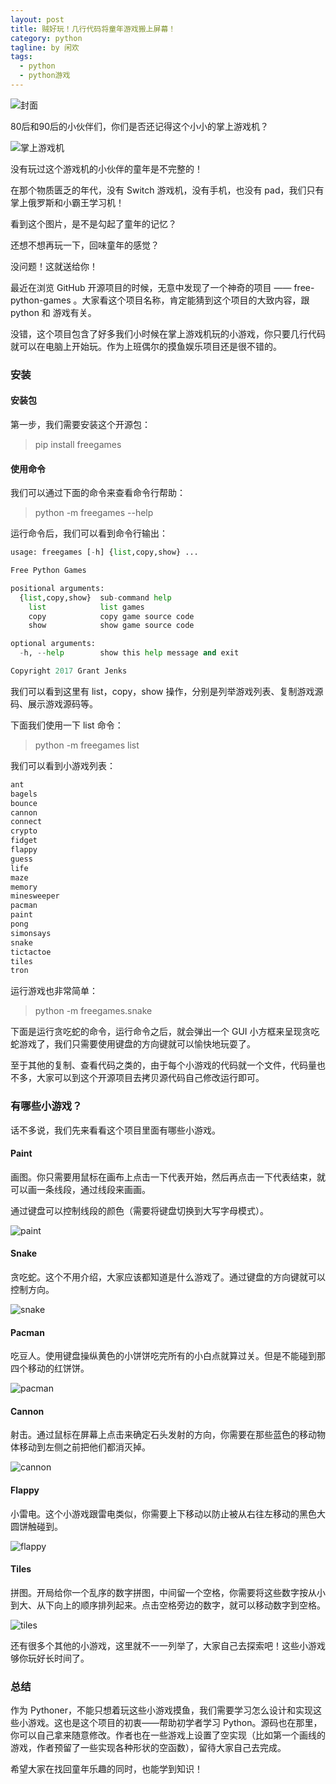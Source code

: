 ```yaml
---
layout: post
title: 贼好玩！几行代码将童年游戏搬上屏幕！
category: python
tagline: by 闲欢
tags: 
  - python
  - python游戏
---
```




![封面](http://www.justdopython.com/assets/images/2021/10/freegames/00.jpg)


80后和90后的小伙伴们，你们是否还记得这个小小的掌上游戏机？

![掌上游戏机](http://www.justdopython.com/assets/images/2021/10/freegames/01.jpg)

没有玩过这个游戏机的小伙伴的童年是不完整的！

在那个物质匮乏的年代，没有 Switch 游戏机，没有手机，也没有 pad，我们只有掌上俄罗斯和小霸王学习机！

看到这个图片，是不是勾起了童年的记忆？

还想不想再玩一下，回味童年的感觉？

没问题！这就送给你！

<!--more-->

最近在浏览 GitHub 开源项目的时候，无意中发现了一个神奇的项目 —— free-python-games 。大家看这个项目名称，肯定能猜到这个项目的大致内容，跟 python 和 游戏有关。

没错，这个项目包含了好多我们小时候在掌上游戏机玩的小游戏，你只要几行代码就可以在电脑上开始玩。作为上班偶尔的摸鱼娱乐项目还是很不错的。


### 安装

#### 安装包

第一步，我们需要安装这个开源包：

> pip install freegames

#### 使用命令

我们可以通过下面的命令来查看命令行帮助：

> python -m freegames --help

运行命令后，我们可以看到命令行输出：

```python
usage: freegames [-h] {list,copy,show} ...

Free Python Games

positional arguments:
  {list,copy,show}  sub-command help
    list            list games
    copy            copy game source code
    show            show game source code

optional arguments:
  -h, --help        show this help message and exit

Copyright 2017 Grant Jenks


```

我们可以看到这里有 list，copy，show 操作，分别是列举游戏列表、复制游戏源码、展示游戏源码等。

下面我们使用一下 list 命令：

> python -m freegames list

我们可以看到小游戏列表：

```python
ant
bagels
bounce
cannon
connect
crypto
fidget
flappy
guess
life
maze
memory
minesweeper
pacman
paint
pong
simonsays
snake
tictactoe
tiles
tron

```

运行游戏也非常简单：

> python -m freegames.snake

下面是运行贪吃蛇的命令，运行命令之后，就会弹出一个 GUI 小方框来呈现贪吃蛇游戏了，我们只需要使用键盘的方向键就可以愉快地玩耍了。

至于其他的复制、查看代码之类的，由于每个小游戏的代码就一个文件，代码量也不多，大家可以到这个开源项目去拷贝源代码自己修改运行即可。



### 有哪些小游戏？

话不多说，我们先来看看这个项目里面有哪些小游戏。

#### Paint

画图。你只需要用鼠标在画布上点击一下代表开始，然后再点击一下代表结束，就可以画一条线段，通过线段来画画。

通过键盘可以控制线段的颜色（需要将键盘切换到大写字母模式）。

![paint](http://www.justdopython.com/assets/images/2021/10/freegames/02.gif)

#### Snake

贪吃蛇。这个不用介绍，大家应该都知道是什么游戏了。通过键盘的方向键就可以控制方向。

![snake](http://www.justdopython.com/assets/images/2021/10/freegames/03.gif)

#### Pacman

吃豆人。使用键盘操纵黄色的小饼饼吃完所有的小白点就算过关。但是不能碰到那四个移动的红饼饼。

![pacman](http://www.justdopython.com/assets/images/2021/10/freegames/04.gif)

#### Cannon

射击。通过鼠标在屏幕上点击来确定石头发射的方向，你需要在那些蓝色的移动物体移动到左侧之前把他们都消灭掉。

![cannon](http://www.justdopython.com/assets/images/2021/10/freegames/05.gif)

#### Flappy

小雷电。这个小游戏跟雷电类似，你需要上下移动以防止被从右往左移动的黑色大圆饼触碰到。

![flappy](http://www.justdopython.com/assets/images/2021/10/freegames/06.gif)

#### Tiles

拼图。开局给你一个乱序的数字拼图，中间留一个空格，你需要将这些数字按从小到大、从下向上的顺序排列起来。点击空格旁边的数字，就可以移动数字到空格。

![tiles](http://www.justdopython.com/assets/images/2021/10/freegames/07.gif)

还有很多个其他的小游戏，这里就不一一列举了，大家自己去探索吧！这些小游戏够你玩好长时间了。


### 总结

作为 Pythoner，不能只想着玩这些小游戏摸鱼，我们需要学习怎么设计和实现这些小游戏。这也是这个项目的初衷——帮助初学者学习 Python。源码也在那里，你可以自己拿来随意修改。作者也在一些游戏上设置了空实现（比如第一个画线的游戏，作者预留了一些实现各种形状的空函数），留待大家自己去完成。

希望大家在找回童年乐趣的同时，也能学到知识！


